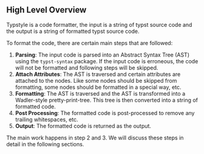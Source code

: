 ## High Level Overview

Typstyle is a code formatter, the input is a string of typst source code and the output is a string of formatted typst source code.

To format the code, there are certain main steps that are followed:

1. **Parsing**: The input code is parsed into an Abstract Syntax Tree (AST) using the `typst-syntax` package. If the input code is erroneous, the code will not be formatted and following steps will be skipped.
2. **Attach Attributes**: The AST is traversed and certain attributes are attached to the nodes. Like some nodes should be skipped from formatting, some nodes should be formatted in a special way, etc.
3. **Formatting**: The AST is traversed and the AST is transformed into a Wadler-style pretty-print-tree. This tree is then converted into a string of formatted code.
4. **Post Processing**: The formatted code is post-processed to remove any trailing whitespaces, etc.
5. **Output**: The formatted code is returned as the output.

The main work happens in step 2 and 3. We will discuss these steps in detail in the following sections.

<!-- ## Attach Attributes

## Formatting -->
